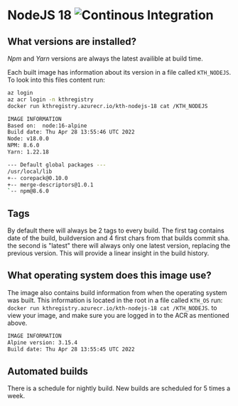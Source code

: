 # NodeJS 18 ![Continous Integration](https://github.com/KTH/kth-nodejs-18/actions/workflows/main.yml/badge.svg)

## What versions are installed?

*Npm* and *Yarn* versions are always the latest availible at build time.

Each built image has information about its version in a file called `KTH_NODEJS`. To look into this files content run:

```bash
az login
az acr login -n kthregistry
docker run kthregistry.azurecr.io/kth-nodejs-18 cat /KTH_NODEJS
```

```bash
IMAGE INFORMATION
Based on:  node:16-alpine 
Build date: Thu Apr 28 13:55:46 UTC 2022
Node: v18.0.0
NPM: 8.6.0
Yarn: 1.22.18

--- Default global packages ---
/usr/local/lib
+-- corepack@0.10.0
+-- merge-descriptors@1.0.1
`-- npm@8.6.0

```

## Tags

By default there will always be 2 tags to every build.
The first tag contains date of the build, buildversion and 4 first chars from that builds commit sha.
the second is "latest" there will always only one latest version, replacing the previous version.
This will provide a linear insight in the build history.

## What operating system does this image use?

The image also contains build information from when the operating system was built. This information is located in the root in a file called `KTH_OS` run: `docker run kthregistry.azurecr.io/kth-nodejs-18 cat /KTH_NODEJS`. to view your image, and make sure you are logged in to the ACR as mentioned above.

```bash
IMAGE INFORMATION
Alpine version: 3.15.4
Build date: Thu Apr 28 13:55:45 UTC 2022
```

## Automated builds

There is a schedule for nightly build. New builds are scheduled for 5 times a week.
